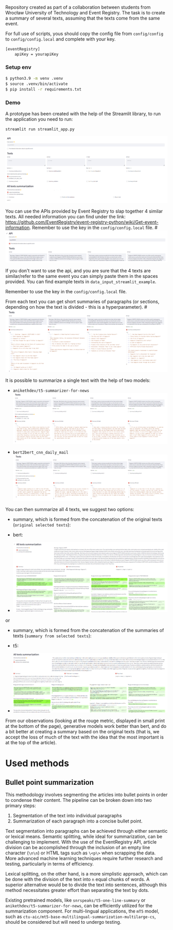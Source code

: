 # 
Repository created as part of a collaboration between students from Wrocław University of Technology and Event Registry. The task is to create a summary of several texts, assuming that the texts come from the same event. 

For full use of scripts, yous should copy the config file from `config/config` to `config/config.local` and complete with your key.
```
[eventRegistry]
    apiKey = yourapiKey
```

### Setup env
```bash
$ python3.9 -m venv .venv
$ source .venv/bin/activate
$ pip install -r requirements.txt
```


### Demo
A prototype has been created with the help of the Streamlit library, to run the application you need to run:
```commandline
streamlit run streamlit_app.py
```
![main_page](data/streamlit_input_pic/main_page.png)

You can use the APIs provided by Event Registry to slap together 4 similar texts. All needed information you can find under the link:
https://github.com/EventRegistry/event-registry-python/wiki/Get-event-information.
Remember to use the key in the `config/config.local` file.
#![api_usage](data/streamlit_input_pic/api_usage.png)


If you don't want to use the api, and you are sure that the 4 texts are similar/refer to the same event you can simply paste them in the spaces provided. You can find example texts in `data_input_streamlit_example`.

Remember to use the key in the `config/config.local` file.


From each text you can get short summaries of paragraphs (or sections, depending on how the text is divided - this is a hyperparameter).
#![summary_bullet_points](data/streamlit_input_pic/summary_bullet_points.png)

It is possible to summarize a single text with the help of two models:
- `anikethdev/t5-summarizer-for-news`
![short_summary_texts_t5](data/streamlit_input_pic/short_summary_texts_t5.png)


- `bert2bert_cnn_daily_mail`
![short_summary_texts_bert](data/streamlit_input_pic/short_summary_texts_bert.png)

You can then summarize all 4 texts, we suggest two options:
- summary, which is formed from the concatenation of the original texts (`original selected texts`):

- bert:
- ![short_summary_all_texts_original](data/streamlit_input_pic/short_summary_all_texts_original.png)

or 
- summary, which is formed from the concatenation of the summaries of texts (`summary from selected texts`):

- t5:
- ![short_summary_all_texts_summary_t5](data/streamlit_input_pic/short_summary_all_texts_summary_t5.png)

From our observations (looking at the rouge metric, displayed in small print at the bottom of the page), generative models work better than bert, and do a bit better at creating a summary based on the original texts (that is, we accept the loss of much of the text with the idea that the most important is at the top of the article).
# Used methods

## Bullet point summarization

This methodology involves segmenting the articles into bullet points in order to condense their content. The pipeline can be broken down into two primary steps:

1. Segmentation of the text into individual paragraphs
2. Summarization of each paragraph into a concise bullet point.

Text segmentation into paragraphs can be achieved through either semantic or lexical means. Semantic splitting, while ideal for summarization, can be challenging to implement. With the use of the EventRegistry API, article division can be accomplished through the inclusion of an empty line character (`\n\n`) or HTML tags such as `\<p\>` when scrapping the data. More advanced machine learning techniques require further research and testing, particularly in terms of efficiency.

Lexical splitting, on the other hand, is a more simplistic approach, which can be done with the division of the text into `n` equal chunks of words. A superior alternative would be to divide the text into sentences, although this method necessitates greater effort than separating the text by dots.

Existing pretrained models, like `snrspeaks/t5-one-line-summary` or `anikethdev/t5-summarizer-for-news`, can be efficiently utilized for the summarization component. For multi-lingual applications, the `mT5` model, such as `ctu-aic/mt5-base-multilingual-summarization-multilarge-cs`, should be considered but will need to undergo testing.